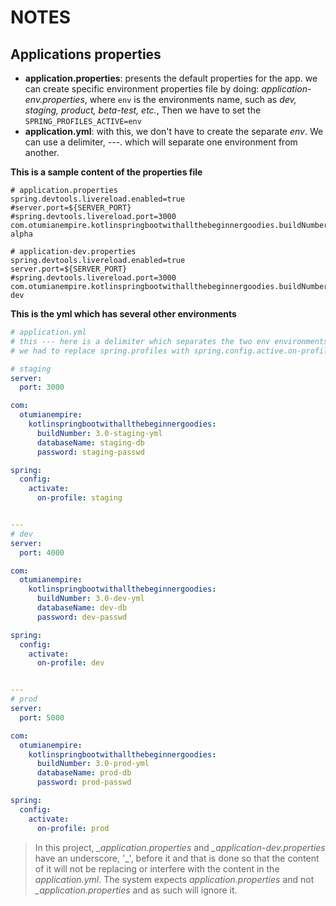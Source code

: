# NOTES

## Applications properties

- **application.properties**: presents the default properties for the app. we can create specific environment properties
  file by doing: *application-env.properties*, where `env` is the environments name, such as *dev, staging, product,
  beta-test, etc.*, Then we have to set the `SPRING_PROFILES_ACTIVE=env`
- **application.yml**: with this, we don't have to create the separate *env*. We can use a delimiter, *---*. which will
  separate one environment from another.

**This is a sample content of the properties file**

```properties
# application.properties
spring.devtools.livereload.enabled=true
#server.port=${SERVER_PORT}
#spring.devtools.livereload.port=3000
com.otumianempire.kotlinspringbootwithallthebeginnergoodies.buildNumber=1.1-alpha
```

```properties
# application-dev.properties
spring.devtools.livereload.enabled=true
server.port=${SERVER_PORT}
#spring.devtools.livereload.port=3000
com.otumianempire.kotlinspringbootwithallthebeginnergoodies.buildNumber=1.1-dev
```

**This is the yml which has several other environments**

```yml
# application.yml
# this --- here is a delimiter which separates the two env environments
# we had to replace spring.profiles with spring.config.active.on-profile

# staging
server:
  port: 3000

com:
  otumianempire:
    kotlinspringbootwithallthebeginnergoodies:
      buildNumber: 3.0-staging-yml
      databaseName: staging-db
      password: staging-passwd

spring:
  config:
    activate:
      on-profile: staging


---
# dev
server:
  port: 4000

com:
  otumianempire:
    kotlinspringbootwithallthebeginnergoodies:
      buildNumber: 3.0-dev-yml
      databaseName: dev-db
      password: dev-passwd

spring:
  config:
    activate:
      on-profile: dev


---
# prod
server:
  port: 5000

com:
  otumianempire:
    kotlinspringbootwithallthebeginnergoodies:
      buildNumber: 3.0-prod-yml
      databaseName: prod-db
      password: prod-passwd

spring:
  config:
    activate:
      on-profile: prod
```

> In this project, *_application.properties* and *_application-dev.properties* have an underscore, '_', before it and
> that is done so that the content of it will not be replacing or interfere with the content in the *application.yml*. The
> system expects *application.properties* and not *_application.properties* and as such will ignore it.

